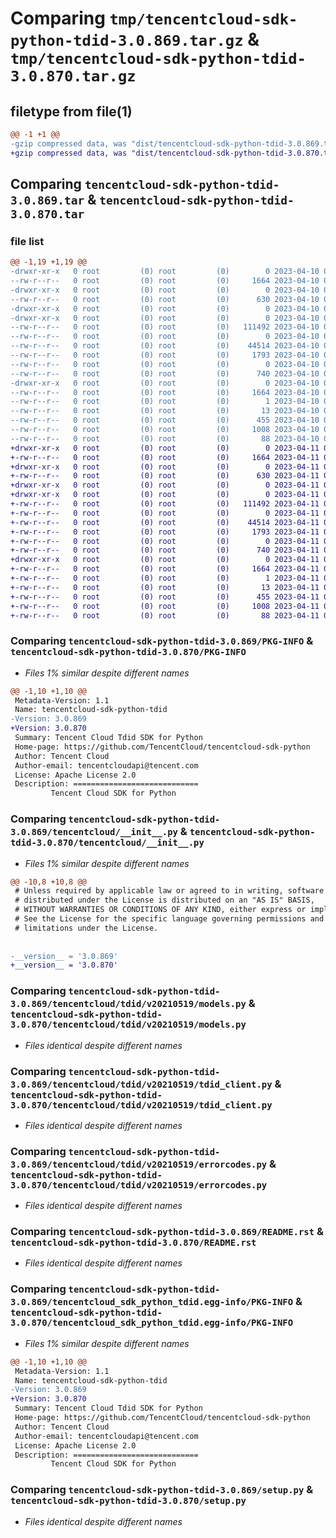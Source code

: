 # Comparing `tmp/tencentcloud-sdk-python-tdid-3.0.869.tar.gz` & `tmp/tencentcloud-sdk-python-tdid-3.0.870.tar.gz`

## filetype from file(1)

```diff
@@ -1 +1 @@
-gzip compressed data, was "dist/tencentcloud-sdk-python-tdid-3.0.869.tar", last modified: Mon Apr 10 03:15:11 2023, max compression
+gzip compressed data, was "dist/tencentcloud-sdk-python-tdid-3.0.870.tar", last modified: Tue Apr 11 03:54:58 2023, max compression
```

## Comparing `tencentcloud-sdk-python-tdid-3.0.869.tar` & `tencentcloud-sdk-python-tdid-3.0.870.tar`

### file list

```diff
@@ -1,19 +1,19 @@
-drwxr-xr-x   0 root         (0) root         (0)        0 2023-04-10 03:15:11.000000 tencentcloud-sdk-python-tdid-3.0.869/
--rw-r--r--   0 root         (0) root         (0)     1664 2023-04-10 03:15:11.000000 tencentcloud-sdk-python-tdid-3.0.869/PKG-INFO
-drwxr-xr-x   0 root         (0) root         (0)        0 2023-04-10 03:15:11.000000 tencentcloud-sdk-python-tdid-3.0.869/tencentcloud/
--rw-r--r--   0 root         (0) root         (0)      630 2023-04-10 03:15:11.000000 tencentcloud-sdk-python-tdid-3.0.869/tencentcloud/__init__.py
-drwxr-xr-x   0 root         (0) root         (0)        0 2023-04-10 03:15:11.000000 tencentcloud-sdk-python-tdid-3.0.869/tencentcloud/tdid/
-drwxr-xr-x   0 root         (0) root         (0)        0 2023-04-10 03:15:11.000000 tencentcloud-sdk-python-tdid-3.0.869/tencentcloud/tdid/v20210519/
--rw-r--r--   0 root         (0) root         (0)   111492 2023-04-10 03:15:11.000000 tencentcloud-sdk-python-tdid-3.0.869/tencentcloud/tdid/v20210519/models.py
--rw-r--r--   0 root         (0) root         (0)        0 2023-04-10 03:15:11.000000 tencentcloud-sdk-python-tdid-3.0.869/tencentcloud/tdid/v20210519/__init__.py
--rw-r--r--   0 root         (0) root         (0)    44514 2023-04-10 03:15:11.000000 tencentcloud-sdk-python-tdid-3.0.869/tencentcloud/tdid/v20210519/tdid_client.py
--rw-r--r--   0 root         (0) root         (0)     1793 2023-04-10 03:15:11.000000 tencentcloud-sdk-python-tdid-3.0.869/tencentcloud/tdid/v20210519/errorcodes.py
--rw-r--r--   0 root         (0) root         (0)        0 2023-04-10 03:15:11.000000 tencentcloud-sdk-python-tdid-3.0.869/tencentcloud/tdid/__init__.py
--rw-r--r--   0 root         (0) root         (0)      740 2023-04-10 03:15:11.000000 tencentcloud-sdk-python-tdid-3.0.869/README.rst
-drwxr-xr-x   0 root         (0) root         (0)        0 2023-04-10 03:15:11.000000 tencentcloud-sdk-python-tdid-3.0.869/tencentcloud_sdk_python_tdid.egg-info/
--rw-r--r--   0 root         (0) root         (0)     1664 2023-04-10 03:15:11.000000 tencentcloud-sdk-python-tdid-3.0.869/tencentcloud_sdk_python_tdid.egg-info/PKG-INFO
--rw-r--r--   0 root         (0) root         (0)        1 2023-04-10 03:15:11.000000 tencentcloud-sdk-python-tdid-3.0.869/tencentcloud_sdk_python_tdid.egg-info/dependency_links.txt
--rw-r--r--   0 root         (0) root         (0)       13 2023-04-10 03:15:11.000000 tencentcloud-sdk-python-tdid-3.0.869/tencentcloud_sdk_python_tdid.egg-info/top_level.txt
--rw-r--r--   0 root         (0) root         (0)      455 2023-04-10 03:15:11.000000 tencentcloud-sdk-python-tdid-3.0.869/tencentcloud_sdk_python_tdid.egg-info/SOURCES.txt
--rw-r--r--   0 root         (0) root         (0)     1008 2023-04-10 03:15:11.000000 tencentcloud-sdk-python-tdid-3.0.869/setup.py
--rw-r--r--   0 root         (0) root         (0)       88 2023-04-10 03:15:11.000000 tencentcloud-sdk-python-tdid-3.0.869/setup.cfg
+drwxr-xr-x   0 root         (0) root         (0)        0 2023-04-11 03:54:58.000000 tencentcloud-sdk-python-tdid-3.0.870/
+-rw-r--r--   0 root         (0) root         (0)     1664 2023-04-11 03:54:58.000000 tencentcloud-sdk-python-tdid-3.0.870/PKG-INFO
+drwxr-xr-x   0 root         (0) root         (0)        0 2023-04-11 03:54:58.000000 tencentcloud-sdk-python-tdid-3.0.870/tencentcloud/
+-rw-r--r--   0 root         (0) root         (0)      630 2023-04-11 03:54:58.000000 tencentcloud-sdk-python-tdid-3.0.870/tencentcloud/__init__.py
+drwxr-xr-x   0 root         (0) root         (0)        0 2023-04-11 03:54:58.000000 tencentcloud-sdk-python-tdid-3.0.870/tencentcloud/tdid/
+drwxr-xr-x   0 root         (0) root         (0)        0 2023-04-11 03:54:58.000000 tencentcloud-sdk-python-tdid-3.0.870/tencentcloud/tdid/v20210519/
+-rw-r--r--   0 root         (0) root         (0)   111492 2023-04-11 03:54:58.000000 tencentcloud-sdk-python-tdid-3.0.870/tencentcloud/tdid/v20210519/models.py
+-rw-r--r--   0 root         (0) root         (0)        0 2023-04-11 03:54:58.000000 tencentcloud-sdk-python-tdid-3.0.870/tencentcloud/tdid/v20210519/__init__.py
+-rw-r--r--   0 root         (0) root         (0)    44514 2023-04-11 03:54:58.000000 tencentcloud-sdk-python-tdid-3.0.870/tencentcloud/tdid/v20210519/tdid_client.py
+-rw-r--r--   0 root         (0) root         (0)     1793 2023-04-11 03:54:58.000000 tencentcloud-sdk-python-tdid-3.0.870/tencentcloud/tdid/v20210519/errorcodes.py
+-rw-r--r--   0 root         (0) root         (0)        0 2023-04-11 03:54:58.000000 tencentcloud-sdk-python-tdid-3.0.870/tencentcloud/tdid/__init__.py
+-rw-r--r--   0 root         (0) root         (0)      740 2023-04-11 03:54:58.000000 tencentcloud-sdk-python-tdid-3.0.870/README.rst
+drwxr-xr-x   0 root         (0) root         (0)        0 2023-04-11 03:54:58.000000 tencentcloud-sdk-python-tdid-3.0.870/tencentcloud_sdk_python_tdid.egg-info/
+-rw-r--r--   0 root         (0) root         (0)     1664 2023-04-11 03:54:58.000000 tencentcloud-sdk-python-tdid-3.0.870/tencentcloud_sdk_python_tdid.egg-info/PKG-INFO
+-rw-r--r--   0 root         (0) root         (0)        1 2023-04-11 03:54:58.000000 tencentcloud-sdk-python-tdid-3.0.870/tencentcloud_sdk_python_tdid.egg-info/dependency_links.txt
+-rw-r--r--   0 root         (0) root         (0)       13 2023-04-11 03:54:58.000000 tencentcloud-sdk-python-tdid-3.0.870/tencentcloud_sdk_python_tdid.egg-info/top_level.txt
+-rw-r--r--   0 root         (0) root         (0)      455 2023-04-11 03:54:58.000000 tencentcloud-sdk-python-tdid-3.0.870/tencentcloud_sdk_python_tdid.egg-info/SOURCES.txt
+-rw-r--r--   0 root         (0) root         (0)     1008 2023-04-11 03:54:58.000000 tencentcloud-sdk-python-tdid-3.0.870/setup.py
+-rw-r--r--   0 root         (0) root         (0)       88 2023-04-11 03:54:58.000000 tencentcloud-sdk-python-tdid-3.0.870/setup.cfg
```

### Comparing `tencentcloud-sdk-python-tdid-3.0.869/PKG-INFO` & `tencentcloud-sdk-python-tdid-3.0.870/PKG-INFO`

 * *Files 1% similar despite different names*

```diff
@@ -1,10 +1,10 @@
 Metadata-Version: 1.1
 Name: tencentcloud-sdk-python-tdid
-Version: 3.0.869
+Version: 3.0.870
 Summary: Tencent Cloud Tdid SDK for Python
 Home-page: https://github.com/TencentCloud/tencentcloud-sdk-python
 Author: Tencent Cloud
 Author-email: tencentcloudapi@tencent.com
 License: Apache License 2.0
 Description: ============================
         Tencent Cloud SDK for Python
```

### Comparing `tencentcloud-sdk-python-tdid-3.0.869/tencentcloud/__init__.py` & `tencentcloud-sdk-python-tdid-3.0.870/tencentcloud/__init__.py`

 * *Files 1% similar despite different names*

```diff
@@ -10,8 +10,8 @@
 # Unless required by applicable law or agreed to in writing, software
 # distributed under the License is distributed on an "AS IS" BASIS,
 # WITHOUT WARRANTIES OR CONDITIONS OF ANY KIND, either express or implied.
 # See the License for the specific language governing permissions and
 # limitations under the License.
 
 
-__version__ = '3.0.869'
+__version__ = '3.0.870'
```

### Comparing `tencentcloud-sdk-python-tdid-3.0.869/tencentcloud/tdid/v20210519/models.py` & `tencentcloud-sdk-python-tdid-3.0.870/tencentcloud/tdid/v20210519/models.py`

 * *Files identical despite different names*

### Comparing `tencentcloud-sdk-python-tdid-3.0.869/tencentcloud/tdid/v20210519/tdid_client.py` & `tencentcloud-sdk-python-tdid-3.0.870/tencentcloud/tdid/v20210519/tdid_client.py`

 * *Files identical despite different names*

### Comparing `tencentcloud-sdk-python-tdid-3.0.869/tencentcloud/tdid/v20210519/errorcodes.py` & `tencentcloud-sdk-python-tdid-3.0.870/tencentcloud/tdid/v20210519/errorcodes.py`

 * *Files identical despite different names*

### Comparing `tencentcloud-sdk-python-tdid-3.0.869/README.rst` & `tencentcloud-sdk-python-tdid-3.0.870/README.rst`

 * *Files identical despite different names*

### Comparing `tencentcloud-sdk-python-tdid-3.0.869/tencentcloud_sdk_python_tdid.egg-info/PKG-INFO` & `tencentcloud-sdk-python-tdid-3.0.870/tencentcloud_sdk_python_tdid.egg-info/PKG-INFO`

 * *Files 1% similar despite different names*

```diff
@@ -1,10 +1,10 @@
 Metadata-Version: 1.1
 Name: tencentcloud-sdk-python-tdid
-Version: 3.0.869
+Version: 3.0.870
 Summary: Tencent Cloud Tdid SDK for Python
 Home-page: https://github.com/TencentCloud/tencentcloud-sdk-python
 Author: Tencent Cloud
 Author-email: tencentcloudapi@tencent.com
 License: Apache License 2.0
 Description: ============================
         Tencent Cloud SDK for Python
```

### Comparing `tencentcloud-sdk-python-tdid-3.0.869/setup.py` & `tencentcloud-sdk-python-tdid-3.0.870/setup.py`

 * *Files identical despite different names*

